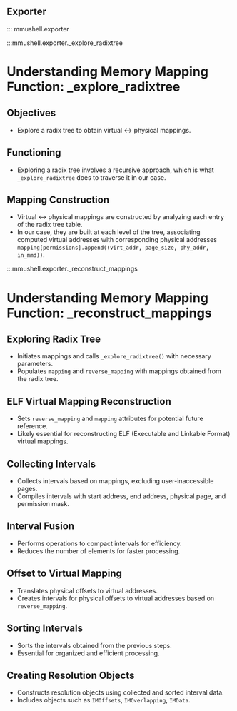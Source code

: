 ## Exporter

::: mmushell.exporter

:::mmushell.exporter._explore_radixtree
# Understanding Memory Mapping Function: _explore_radixtree

## Objectives

- Explore a radix tree to obtain virtual <-> physical mappings.

## Functioning

- Exploring a radix tree involves a recursive approach, which is what `_explore_radixtree` does to traverse it in our case.

## Mapping Construction

- Virtual <-> physical mappings are constructed by analyzing each entry of the radix tree table.
- In our case, they are built at each level of the tree, associating computed virtual addresses with corresponding physical addresses `mapping[permissions].append((virt_addr, page_size, phy_addr, in_mmd))`.

:::mmushell.exporter._reconstruct_mappings
# Understanding Memory Mapping Function: _reconstruct_mappings

## Exploring Radix Tree

- Initiates mappings and calls `_explore_radixtree()` with necessary parameters.
- Populates `mapping` and `reverse_mapping` with mappings obtained from the radix tree.

## ELF Virtual Mapping Reconstruction

- Sets `reverse_mapping` and `mapping` attributes for potential future reference.
- Likely essential for reconstructing ELF (Executable and Linkable Format) virtual mappings.

## Collecting Intervals

- Collects intervals based on mappings, excluding user-inaccessible pages.
- Compiles intervals with start address, end address, physical page, and permission mask.

## Interval Fusion

- Performs operations to compact intervals for efficiency.
- Reduces the number of elements for faster processing.

## Offset to Virtual Mapping

- Translates physical offsets to virtual addresses.
- Creates intervals for physical offsets to virtual addresses based on `reverse_mapping`.

## Sorting Intervals

- Sorts the intervals obtained from the previous steps.
- Essential for organized and efficient processing.

## Creating Resolution Objects

- Constructs resolution objects using collected and sorted interval data.
- Includes objects such as `IMOffsets`, `IMOverlapping`, `IMData`.
